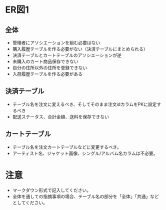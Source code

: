 # ER図1
## 全体
- 管理者にアソシエーションを組む必要はない
- 購入履歴テーブルを作る必要がない（決済テーブルにまとめられる）
- 決済テーブルとカートテーブルのアソシエーションが逆
- 未購入のカート商品保存できない
- 自分の住所以外の住所を登録できない
- 入荷履歴テーブルを作る必要がある

## 決済テーブル
- テーブル名を注文に変えるべき、そしてそのまま注文idカラムをPKに設定するべき
- 配送ステータス、合計金額、送料を保存できない

## カートテーブル
- テーブル名を注文カートテーブルなどに変更するべき。
- アーティスト名、ジャケット画像、シングル/アルバム名カラムは不必要。

# 注意
* マークダウン形式で記入してください。
* 全体を通しての指摘事項の場合、テーブル名の部分を「全体」「共通」などとしてください。
